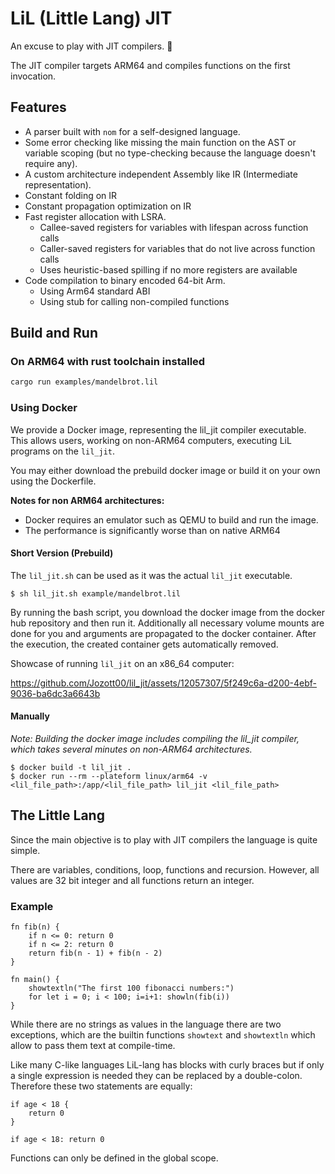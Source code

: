 
# LiL (Little Lang) JIT

An excuse to play with JIT compilers. 🐣

The JIT compiler targets ARM64 and compiles functions on the first invocation.

## Features

- A parser built with `nom` for a self-designed language.
- Some error checking like missing the main function on the AST or variable scoping (but no type-checking because the language doesn't require any).
- A custom architecture independent Assembly like IR (Intermediate representation).
- Constant folding on IR
- Constant propagation optimization on IR
- Fast register allocation with LSRA.
    - Callee-saved registers for variables with lifespan across function calls
    - Caller-saved registers for variables that do not live across function calls
    - Uses heuristic-based spilling if no more registers are available
- Code compilation to binary encoded 64-bit Arm.
  - Using Arm64 standard ABI
  - Using stub for calling non-compiled functions

## Build and Run

### On ARM64 with rust toolchain installed
```bash
cargo run examples/mandelbrot.lil
```

### Using Docker
We provide a Docker image, representing the lil_jit compiler executable. This allows
users, working on non-ARM64 computers, executing LiL programs on the `lil_jit`.

You may either download the prebuild docker image or build it on your own using the Dockerfile.

**Notes for non ARM64 architectures:**
- Docker requires an emulator such as QEMU to build and run the image.
- The performance is significantly worse than on native ARM64


#### Short Version (Prebuild)
The `lil_jit.sh` can be used as it was the actual `lil_jit` executable.
```
$ sh lil_jit.sh example/mandelbrot.lil
```
By running the bash script, you download the docker image from the docker hub repository and then run it.
Additionally all necessary volume mounts are done for you and arguments are propagated to the docker container. After the execution, the created container gets automatically removed.

Showcase of running `lil_jit` on an x86_64 computer:

https://github.com/Jozott00/lil_jit/assets/12057307/5f249c6a-d200-4ebf-9036-ba6dc3a6643b


#### Manually
*Note: Building the docker image includes compiling the lil_jit compiler, which takes several minutes 
on non-ARM64 architectures.* 
```
$ docker build -t lil_jit .
$ docker run --rm --plateform linux/arm64 -v <lil_file_path>:/app/<lil_file_path> lil_jit <lil_file_path>
```

## The Little Lang

Since the main objective is to play with JIT compilers the language is quite simple.

There are variables, conditions, loop, functions and recursion.
However, all values are 32 bit integer and all functions return an integer.

### Example

```
fn fib(n) {
    if n <= 0: return 0
    if n <= 2: return 0
    return fib(n - 1) + fib(n - 2)
}
    
fn main() {
    showtextln("The first 100 fibonacci numbers:")
    for let i = 0; i < 100; i=i+1: showln(fib(i))
}
```

While there are no strings as values in the language there are two exceptions, which are the builtin
functions `showtext` and `showtextln` which allow to pass them text at compile-time.

Like many C-like languages LiL-lang has blocks with curly braces but if only a single expression is needed they can be
replaced by a double-colon. Therefore these two statements are equally:

```
if age < 18 {
    return 0
}

if age < 18: return 0
```

Functions can only be defined in the global scope.
